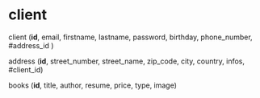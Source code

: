 # client

client (__id__, email, firstname, lastname, password, birthday, phone_number, #address_id )

address (__id__, street_number, street_name, zip_code, city, country, infos, #client_id)

books (__id__, title, author, resume, price, type, image)

